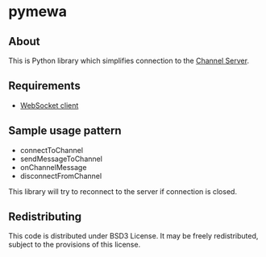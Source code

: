 # pymewa

## About
This is Python library which simplifies connection to the [Channel Server](https://github.com/AnthillTech/mewa).

## Requirements

* [WebSocket client](https://github.com/liris/websocket-client)


## Sample usage pattern

* connectToChannel
* sendMessageToChannel
* onChannelMessage
* disconnectFromChannel

This library will try to reconnect to the server if connection is closed.

## Redistributing
This code is distributed under BSD3 License. It may be freely redistributed, subject to the provisions of this license.
